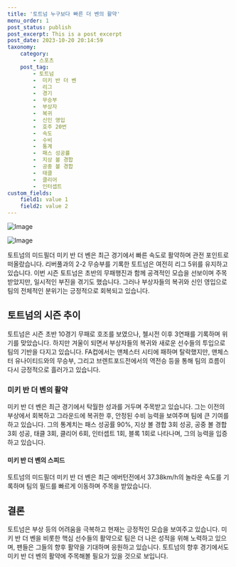 ```yaml
---
title: '토트넘 누구보다 빠른 더 벤의 활약'
menu_order: 1
post_status: publish
post_excerpt: This is a post excerpt
post_date: 2023-10-20 20:14:59
taxonomy:
    category:
        - 스포츠
    post_tag:
        - 토트넘
        -  미키 반 더 벤
        -  리그
        -  경기
        -  무승부
        -  부상자
        -  복귀
        -  신인 영입
        -  호주 20번
        -  속도
        -  수비
        -  통계
        -  패스 성공률
        -  지상 볼 경합
        -  공중 볼 경합
        -  태클
        -  클리어
        -  인터셉트
custom_fields:
    field1: value 1
    field2: value 2
---
```


![Image](https://imgnews.pstatic.net/image/411/2024/02/06/0000041223_001_20240206194701362.jpg?type=w647)

![Image](https://imgnews.pstatic.net/image/411/2024/02/06/0000041223_002_20240206194701400.jpg?type=w647)


토트넘의 미드필더 미키 반 더 벤은 최근 경기에서 빠른 속도로 활약하며 관전 포인트로 떠올랐습니다. 리버풀과의 2-2 무승부를 기록한 토트넘은 여전히 리그 5위를 유지하고 있습니다. 이번 시즌 토트넘은 초반의 무패행진과 함께 공격적인 모습을 선보이며 주목받았지만, 일시적인 부진을 겪기도 했습니다. 그러나 부상자들의 복귀와 신인 영입으로 팀의 전체적인 분위기는 긍정적으로 회복되고 있습니다.

## 토트넘의 시즌 추이
토트넘은 시즌 초반 10경기 무패로 호조를 보였으나, 첼시전 이후 3연패를 기록하며 위기를 맞았습니다. 하지만 겨울이 되면서 부상자들의 복귀와 새로운 선수들의 투입으로 팀의 기반을 다지고 있습니다. FA컵에서는 맨체스터 시티에 패하며 탈락했지만, 맨체스터 유나이티드와의 무승부, 그리고 브렌트포드전에서의 역전승 등을 통해 팀의 흐름이 다시 긍정적으로 흘러가고 있습니다.

### 미키 반 더 벤의 활약
미키 반 더 벤은 최근 경기에서 탁월한 성과를 거두며 주목받고 있습니다. 그는 이전의 부상에서 회복하고 그라운드에 복귀한 후, 안정된 수비 능력을 보여주며 팀에 큰 기여를 하고 있습니다. 그의 통계치는 패스 성공률 90%, 지상 볼 경합 3회 성공, 공중 볼 경합 3회 성공, 태클 3회, 클리어 6회, 인터셉트 1회, 블록 1회로 나타나며, 그의 능력을 입증하고 있습니다.

#### 미키 반 더 벤의 스피드
토트넘의 미드필더 미키 반 더 벤은 최근 에버턴전에서 37.38km/h의 놀라운 속도를 기록하며 팀의 필드를 빠르게 이동하며 주목을 받았습니다.

## 결론
토트넘은 부상 등의 어려움을 극복하고 현재는 긍정적인 모습을 보여주고 있습니다. 미키 반 더 벤을 비롯한 핵심 선수들의 활약으로 팀은 더 나은 성적을 위해 노력하고 있으며, 팬들은 그들의 향후 활약을 기대하며 응원하고 있습니다. 토트넘의 향후 경기에서도 미키 반 더 벤의 활약에 주목해볼 필요가 있을 것으로 보입니다.
